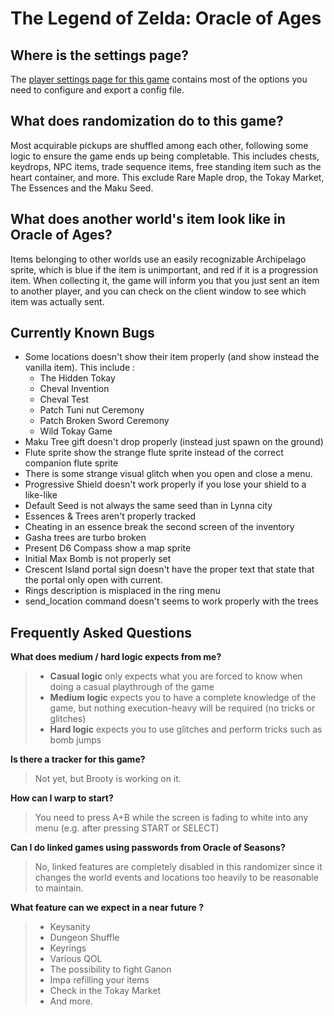 # The Legend of Zelda: Oracle of Ages 

## Where is the settings page?

The [player settings page for this game](../player-settings) contains most of the options you need to 
configure and export a config file.

## What does randomization do to this game?

Most acquirable pickups are shuffled among each other, following some logic to ensure the game ends up being completable.
This includes chests, keydrops, NPC items, trade sequence items, free standing item such as the heart container, and more.
This exclude Rare Maple drop, the Tokay Market, The Essences and the Maku Seed.

## What does another world's item look like in Oracle of Ages?

Items belonging to other worlds use an easily recognizable Archipelago sprite, which is blue if the item is unimportant, and red if it is a progression item. When collecting it, the game will inform you that you just sent an item to another player, and you can check on the client window to see which item was actually sent.

## Currently Known Bugs

- Some locations doesn't show their item properly (and show instead the vanilla item). This include :
    - The Hidden Tokay
    - Cheval Invention
    - Cheval Test
    - Patch Tuni nut Ceremony
    - Patch Broken Sword Ceremony
    - Wild Tokay Game
- Maku Tree gift doesn't drop properly (instead just spawn on the ground)
- Flute sprite show the strange flute sprite instead of the correct companion flute sprite
- There is some strange visual glitch when you open and close a menu.
- Progressive Shield doesn't work properly if you lose your shield to a like-like
- Default Seed is not always the same seed than in Lynna city
- Essences & Trees aren't properly tracked
- Cheating in an essence break the second screen of the inventory
- Gasha trees are turbo broken
- Present D6 Compass show a map sprite
- Initial Max Bomb is not properly set
- Crescent Island portal sign doesn't have the proper text that state that the portal only open with current.
- Rings description is misplaced in the ring menu
- send_location command doesn't seems to work properly with the trees

## Frequently Asked Questions

**What does medium / hard logic expects from me?**

> - **Casual logic** only expects what you are forced to know when doing a casual playthrough of the game
> - **Medium logic** expects you to have a complete knowledge of the game, but nothing execution-heavy will be required (no tricks or glitches)
> - **Hard logic** expects you to use glitches and perform tricks such as bomb jumps

**Is there a tracker for this game?**

> Not yet, but Brooty is working on it.

**How can I warp to start?**

> You need to press A+B while the screen is fading to white into any menu (e.g. after pressing START or SELECT)

**Can I do linked games using passwords from Oracle of Seasons?**

> No, linked features are completely disabled in this randomizer since it changes the world events and locations too heavily to be reasonable to maintain.

**What feature can we expect in a near future ?**

> - Keysanity
> - Dungeon Shuffle
> - Keyrings
> - Various QOL
> - The possibility to fight Ganon
> - Impa refilling your items
> - Check in the Tokay Market
> - And more.
